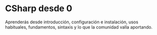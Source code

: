 #  CSharp desde 0
Aprenderás desde introducción, configuración e instalación, usos habituales, fundamentos, sintaxis y lo que la comunidad valla aportando.
